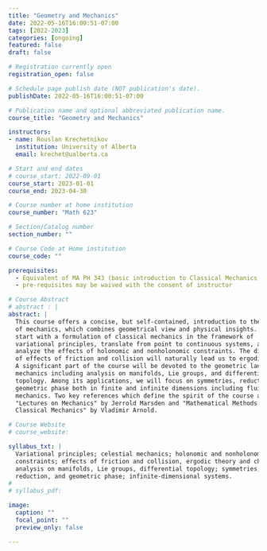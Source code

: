 ```yaml
---
title: "Geometry and Mechanics"
date: 2022-05-16T16:00:51-07:00
tags: [2022-2023]
categories: [ongoing]
featured: false
draft: false

# Registration currently open
registration_open: false

# Schedule page publish date (NOT publication's date).
publishDate: 2022-05-16T16:00:51-07:00

# Publication name and optional abbreviated publication name.
course_title: "Geometry and Mechanics"

instructors:
- name: Rouslan Krechetnikov
  institution: University of Alberta
  email: krechet@ualberta.ca

# Start and end dates
# course_start: 2022-09-01
course_start: 2023-01-01
course_end: 2023-04-30

# Course number at home institution
course_number: "Math 623"

# Section/Catalog number
section_number: ""

# Course Code at Home institution
course_code: ""

prerequisites:
  - Equivalent of MA PH 343 (basic introduction to Classical Mechanics)
  - pre-requisites may be waived with the consent of instructor

# Course Abstract
# abstract : |
abstract: |
  This course offers a concise, but self-contained, introduction to the subject
  of mechanics, which combines geometrical view and physical insights. We will
  start with a formulation of classical mechanics in the framework of
  variational principles, translate from point to continuous systems, and
  analyze the effects of holonomic and nonholonomic constraints. The discussion
  of effects of friction and collision will naturally lead us to ergodic theory.
  A significant part of the course will be devoted to the geometric language of
  mechanics including analysis on manifolds, Lie groups, and differential
  topology. Among its applications, we will focus on symmetries, reduction, and
  geometric phase both in finite and infinite dimensions including fluid
  mechanics. Two key references which define the spirit of the course are
  "Lectures on Mechanics" by Jerrold Marsden and "Mathematical Methods of
  Classical Mechanics" by Vladimir Arnold.

# Course Website
# course_website: 

syllabus_txt: |
  Variational principles; celestial mechanics; holonomic and nonholonomic
  constraints; effects of friction and collision, ergodic theory and chaos;
  analysis on manifolds, Lie groups, differential topology; symmetries,
  reduction, and geometric phase; infinite-dimensional systems.
#
# syllabus_pdf:

image:
  caption: ""
  focal_point: ""
  preview_only: false

---
```

